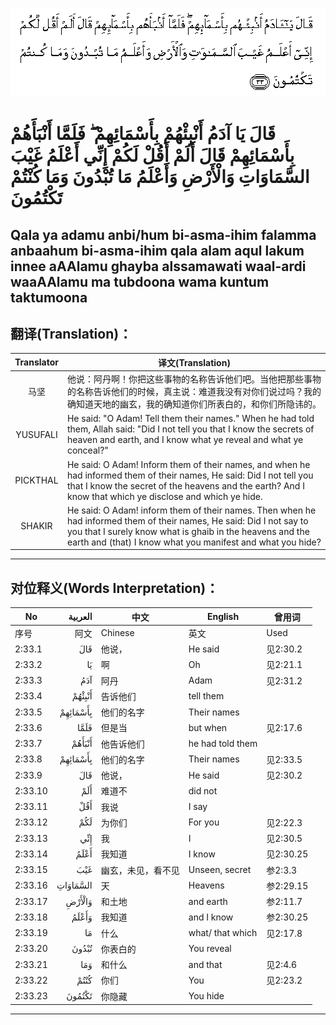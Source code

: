 ![002:033](images/002_033.gif)

#  قَالَ يَا آدَمُ أَنْبِئْهُمْ بِأَسْمَائِهِمْ ۖ فَلَمَّا أَنْبَأَهُمْ بِأَسْمَائِهِمْ قَالَ أَلَمْ أَقُلْ لَكُمْ إِنِّي أَعْلَمُ غَيْبَ السَّمَاوَاتِ وَالْأَرْضِ وَأَعْلَمُ مَا تُبْدُونَ وَمَا كُنْتُمْ تَكْتُمُونَ 

## Qala ya adamu anbi/hum bi-asma-ihim falamma anbaahum bi-asma-ihim qala alam aqul lakum innee aAAlamu ghayba alssamawati waal-ardi waaAAlamu ma tubdoona wama kuntum taktumoona

## 翻译(Translation)：

| Translator | 译文(Translation)                                            |
|:----------:| ------------------------------------------------------------ |
| 马坚       | 他说：阿丹啊！你把这些事物的名称告诉他们吧。当他把那些事物的名称告诉他们的时候，真主说：难道我没有对你们说过吗？我的确知道天地的幽玄，我的确知道你们所表白的，和你们所隐讳的。 |
| YUSUFALI   | He said: "O Adam! Tell them their names." When he had told them, Allah said: "Did I not tell you that I know the secrets of heaven and earth, and I know what ye reveal and what ye conceal?" |
| PICKTHAL   | He said: O Adam! Inform them of their names, and when he had informed them of their names, He said: Did I not tell you that I know the secret of the heavens and the earth? And I know that which ye disclose and which ye hide. |
| SHAKIR     | He said: O Adam! inform them of their names. Then when he had informed them of their names, He said: Did I not say to you that I surely know what is ghaib in the heavens and the earth and (that) I know what you manifest and what you hide? |

---

## 对位释义(Words Interpretation)：

| No      |  العربية | 中文               | English          | 曾用词    |
| ------- | -------: | ------------------ | ---------------- | --------- |
| 序号    |     阿文 | Chinese            | 英文             | Used      |
| 2:33.1  |      قَالَ | 他说，             | He said          | 见2:30.2  |
| 2:33.2  |       يَا | 啊                 | Oh               | 见2:21.1  |
| 2:33.3  |      آدَمُ | 阿丹               | Adam             | 见2:31.2  |
| 2:33.4  |   أَنْبِئْهُمْ | 告诉他们           | tell them        |           |
| 2:33.5  | بِأَسْمَائِهِمْ | 他们的名字         | Their names      |           |
| 2:33.6  |     فَلَمَّا | 但是当             | but when         | 见2:17.6  |
| 2:33.7  |   أَنْبَأَهُمْ | 他告诉他们         | he had told them |           |
| 2:33.8  | بِأَسْمَائِهِمْ | 他们的名字         | Their names      | 见2:33.5  |
| 2:33.9  |      قَالَ | 他说，             | He said          | 见2:30.2  |
| 2:33.10 |      أَلَمْ | 难道不             | did not          |           |
| 2:33.11 |      أَقُلْ | 我说               | I say            |           |
| 2:33.12 |      لَكُمْ | 为你们             | For you          | 见2:22.3  |
| 2:33.13 |      إِنِّي | 我                 | I                | 见2:30.5  |
| 2:33.14 |     أَعْلَمُ | 我知道             | I know           | 见2:30.25 |
| 2:33.15 |      غَيْبَ | 幽玄，未见，看不见 | Unseen, secret   | 参2:3.3   |
| 2:33.16 | السَّمَاوَاتِ | 天                 | Heavens          | 参2:29.15 |
| 2:33.17 |   وَالْأَرْضِ | 和土地             | and earth        | 参2:11.7  |
| 2:33.18 |    وَأَعْلَمُ | 我知道             | and I know       | 参2:30.25 |
| 2:33.19 |       مَا | 什么               | what/ that which | 见2:17.8  |
| 2:33.20 |    تُبْدُونَ | 你表白的           | You reveal       |           |
| 2:33.21 |      وَمَا | 和什么             | and that         | 见2:4.6   |
| 2:33.22 |     كُنْتُمْ | 你们               | You              | 见2:23.2  |
| 2:33.23 |   تَكْتُمُونَ | 你隐藏             | You hide         |           |

---
